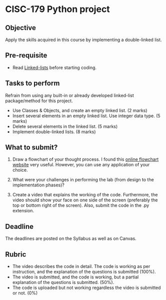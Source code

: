 # CISC-179 Python project

## Objective

Apply the skills acquired in this course by implementing a double-linked list. 

## Pre-requisite

- Read [Linked-lists](https://htmlpreview.github.io/?https://github.com/d-khan/dslabs/blob/main/linked-lists/Linked%20lists.html#queues-as-double-linked-lists) before starting coding.

## Tasks to perform

Refrain from using any built-in or already developed linked-list package/method for this project.

- Use Classes & Objects, and create an empty linked list. (2 marks)
- Insert several elements in an empty linked list. Use integer data type. (5 marks)
- Delete several elements in the linked list. (5 marks)
- Implement double-linked lists. (8 marks)

## What to submit?

1. Draw a flowchart of your thought process. I found this [online flowchart website](http://www.draw.io/) very useful. However, you can use any application of your choice.

2. What were your challenges in performing the lab (from design to the implementation phases)?

3. Create a video that explains the working of the code. Furthermore, the video should show your face on one side of the screen (preferably the top or bottom right of the screen). Also, submit the code in the .py extension. 

## Deadline
The deadlines are posted on the Syllabus as well as on Canvas.

## Rubric
- The video describes the code in detail. The code is working as per instruction, and the explanation of the questions is submitted (100%).  
- The video is submitted, and the code is working, but a partial explanation of the questions is submitted. (50%).  
- The code is uploaded but not working regardless the video is submitted or not. (0%)